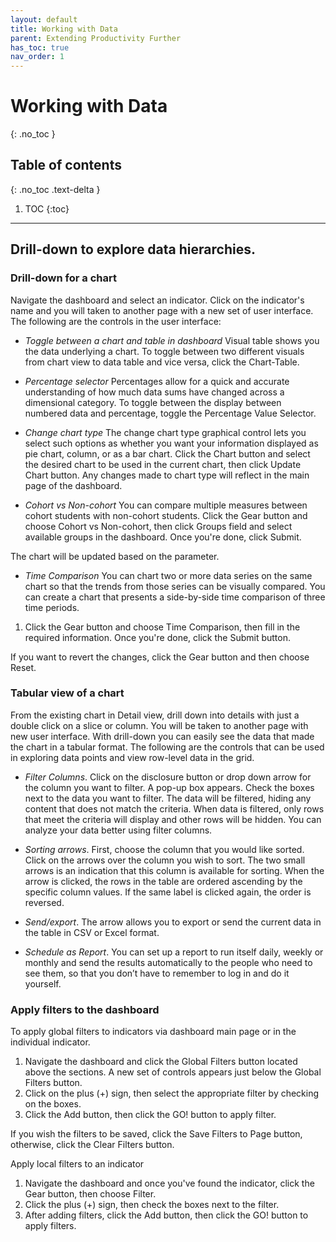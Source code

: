 ```yaml
---
layout: default
title: Working with Data
parent: Extending Productivity Further
has_toc: true
nav_order: 1
---
```


# Working with Data
{: .no_toc }

## Table of contents
{: .no_toc .text-delta }

1. TOC
{:toc}

---
## Drill-down to explore data hierarchies.
### Drill-down for a chart
Navigate the dashboard and select an indicator. Click on the indicator's name and you will taken to another page with a new set of user interface. The following are the controls in the user interface:

* _Toggle between a chart and table in dashboard_ Visual table shows you the data underlying a chart. To toggle between two different visuals from chart view to data table and vice versa, click the Chart-Table.

* _Percentage selector_ Percentages allow for a quick and accurate understanding of how much data sums have changed across a dimensional category. To toggle between the display between numbered data and percentage, toggle the Percentage Value Selector.

* _Change chart type_ The change chart type graphical control lets you select such options as whether you want your information displayed as pie chart, column, or as a bar chart. Click the Chart button and select the desired chart to be used in the current chart, then click Update Chart button. Any changes made to chart type will reflect in the main page of the dashboard.

* _Cohort vs Non-cohort_ You can compare multiple measures between cohort students with non-cohort students. Click the Gear button and choose Cohort vs Non-cohort, then click Groups field and select available groups in the dashboard. Once you're done, click Submit.

The chart will be updated based on the parameter.

* _Time Comparison_ You can chart two or more data series on the same chart so that the trends from those series can be visually compared. You can create a chart that presents a side-by-side time comparison of three time periods.
1. Click the Gear button and choose Time Comparison, then fill in the required information. Once you're done, click the Submit button.

If you want to revert the changes, click the Gear button and then choose Reset.

### Tabular view of a chart
From the existing chart in Detail view, drill down into details with just a double click on a slice or column. You will be taken to another page with new user interface. With drill-down you can easily see the data that made the chart in a tabular format. The following are the controls that can be used in exploring data points and view row-level data in the grid.

* _Filter Columns_. Click on the disclosure button or drop down arrow for the column you want to filter. A pop-up box appears. Check the boxes next to the data you want to filter. The data will be filtered, hiding any content that does not match the criteria. When data is filtered, only rows that meet the criteria will display and other rows will be hidden. You can analyze your data better using filter columns.

* _Sorting arrows_. First, choose the column that you would like sorted. Click on the arrows over the column you wish to sort. The two small arrows is an indication that this column is available for sorting. When the arrow is clicked, the rows in the table are ordered ascending by the specific column values. If the same label is clicked again, the order is reversed.

* _Send/export_. The arrow allows you to  export or send the current data in the table in CSV or Excel format.

* _Schedule as Report_. You can set up a report to run itself daily, weekly or monthly and send the results automatically to the people who need to see them, so that you don’t have to remember to log in and do it yourself.

### Apply filters to the dashboard
To apply global filters to indicators via dashboard main page or in the individual indicator.

1. Navigate the dashboard and click the Global Filters button located above the sections. A new set of controls appears just below the Global Filters button.
2. Click on the plus (+) sign, then select the appropriate filter by checking on the boxes.
3. Click the Add button, then click the GO! button to apply filter.

If you wish the filters to be saved, click the Save Filters to Page button, otherwise, click the Clear Filters button.

Apply local filters to an indicator

1. Navigate the dashboard and once you've found the indicator, click the Gear button, then choose Filter.
2. Click the plus (+) sign, then check the boxes next to the filter.
3. After adding filters, click the Add button, then click the GO! button to apply filters.
